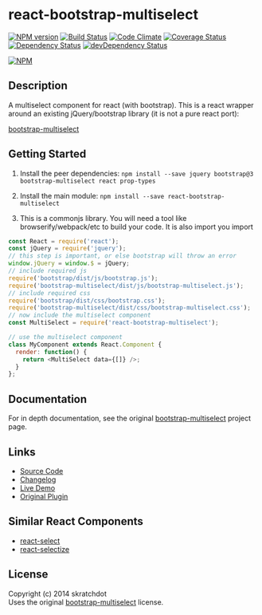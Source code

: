 # react-bootstrap-multiselect

[![NPM version](https://badge.fury.io/js/react-bootstrap-multiselect.svg)](http://badge.fury.io/js/react-bootstrap-multiselect)
[![Build Status](https://travis-ci.org/skratchdot/react-bootstrap-multiselect.svg?branch=master)](https://travis-ci.org/skratchdot/react-bootstrap-multiselect)
[![Code Climate](https://codeclimate.com/github/skratchdot/react-bootstrap-multiselect.png)](https://codeclimate.com/github/skratchdot/react-bootstrap-multiselect)
[![Coverage Status](https://coveralls.io/repos/skratchdot/react-bootstrap-multiselect/badge.svg?branch=master&service=github)](https://coveralls.io/github/skratchdot/react-bootstrap-multiselect?branch=master)
[![Dependency Status](https://david-dm.org/skratchdot/react-bootstrap-multiselect.svg)](https://david-dm.org/skratchdot/react-bootstrap-multiselect)
[![devDependency Status](https://david-dm.org/skratchdot/react-bootstrap-multiselect/dev-status.svg)](https://david-dm.org/skratchdot/react-bootstrap-multiselect#info=devDependencies)

[![NPM](https://nodei.co/npm/react-bootstrap-multiselect.png)](https://npmjs.org/package/react-bootstrap-multiselect)

## Description

A multiselect component for react (with bootstrap). This is a react wrapper
around an existing jQuery/bootstrap library (it is not a pure react port):

[bootstrap-multiselect](https://github.com/davidstutz/bootstrap-multiselect)

## Getting Started

1. Install the peer dependencies:
   `npm install --save jquery bootstrap@3 bootstrap-multiselect react prop-types`

2. Install the main module:
   `npm install --save react-bootstrap-multiselect`

3. This is a commonjs library. You will need a tool like browserify/webpack/etc
   to build your code. It is also import you import

```javascript
const React = require('react');
const jQuery = require('jquery');
// this step is important, or else bootstrap will throw an error
window.jQuery = window.$ = jQuery;
// include required js
require('bootstrap/dist/js/bootstrap.js');
require('bootstrap-multiselect/dist/js/bootstrap-multiselect.js');
// include required css
require('bootstrap/dist/css/bootstrap.css');
require('bootstrap-multiselect/dist/css/bootstrap-multiselect.css');
// now include the multiselect component
const MultiSelect = require('react-bootstrap-multiselect');

// use the multiselect component
class MyComponent extends React.Component {
  render: function() {
    return <MultiSelect data={[]} />;
  }
};
```

## Documentation

For in depth documentation, see the original
[bootstrap-multiselect](https://github.com/davidstutz/bootstrap-multiselect) project page.

## Links

* [Source Code](https://github.com/skratchdot/react-bootstrap-multiselect)
* [Changelog](https://github.com/skratchdot/react-bootstrap-multiselect/blob/master/CHANGELOG.md)
* [Live Demo](http://projects.skratchdot.com/react-bootstrap-multiselect/)
* [Original Plugin](https://github.com/davidstutz/bootstrap-multiselect)

## Similar React Components

* [react-select](https://jedwatson.github.io/react-select/)
* [react-selectize](https://www.npmjs.com/package/react-selectize)

## License

Copyright (c) 2014 skratchdot  
Uses the original [bootstrap-multiselect](https://github.com/davidstutz/bootstrap-multiselect) license.
